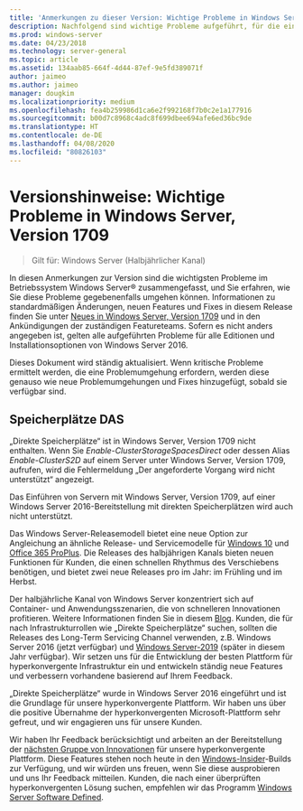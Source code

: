 ```yaml
---
title: 'Anmerkungen zu dieser Version: Wichtige Probleme in Windows Server, Version 1709'
description: Nachfolgend sind wichtige Probleme aufgeführt, für die eine Problemumgehung erforderlich ist, um einen Absturz, das Aufhängen des Systems, einen Installationsfehler oder Datenverlust zu verhindern.
ms.prod: windows-server
ms.date: 04/23/2018
ms.technology: server-general
ms.topic: article
ms.assetid: 134aab85-664f-4d44-87ef-9e5fd389071f
author: jaimeo
ms.author: jaimeo
manager: dougkim
ms.localizationpriority: medium
ms.openlocfilehash: fea4b259986d1ca6e2f992168f7b0c2e1a177916
ms.sourcegitcommit: b00d7c8968c4adc8f699dbee694afe6ed36bc9de
ms.translationtype: HT
ms.contentlocale: de-DE
ms.lasthandoff: 04/08/2020
ms.locfileid: "80826103"
---
```

# <a name="release-notes-important-issues-in-windows-server-version-1709"></a>Versionshinweise: Wichtige Probleme in Windows Server, Version 1709

>Gilt für: Windows Server (Halbjährlicher Kanal)

In diesen Anmerkungen zur Version sind die wichtigsten Probleme im Betriebssystem Windows Server&reg; zusammengefasst, und Sie erfahren, wie Sie diese Probleme gegebenenfalls umgehen können. Informationen zu standardmäßigen Änderungen, neuen Features und Fixes in diesem Release finden Sie unter [Neues in Windows Server, Version 1709](whats-new-in-windows-server-1709.md) und in den Ankündigungen der zuständigen Featureteams. Sofern es nicht anders angegeben ist, gelten alle aufgeführten Probleme für alle Editionen und Installationsoptionen von Windows Server 2016.  

Dieses Dokument wird ständig aktualisiert. Wenn kritische Probleme ermittelt werden, die eine Problemumgehung erfordern, werden diese genauso wie neue Problemumgehungen und Fixes hinzugefügt, sobald sie verfügbar sind.  
  
## <a name="storage-spaces-direct"></a>Speicherplätze DAS
[comment]: # (ID: unknown; Submitter: stevenek; state: signed off)  
„Direkte Speicherplätze“ ist in Windows Server, Version 1709 nicht enthalten. Wenn Sie *Enable-ClusterStorageSpacesDirect* oder dessen Alias *Enable-ClusterS2D* auf einem Server unter Windows Server, Version 1709, aufrufen, wird die Fehlermeldung „Der angeforderte Vorgang wird nicht unterstützt“ angezeigt.

Das Einführen von Servern mit Windows Server, Version 1709, auf einer Windows Server 2016-Bereitstellung mit direkten Speicherplätzen wird auch nicht unterstützt.

Das Windows Server-Releasemodell bietet eine neue Option zur Angleichung an ähnliche Release- und Servicemodelle für [Windows 10](https://docs.microsoft.com/windows/deployment/update/waas-overview) und [Office 365 ProPlus](https://support.office.com/article/Overview-of-the-upcoming-changes-to-Office-365-ProPlus-update-management-78b33779-9356-4cdf-9d2c-08350ef05cca?ui=en-US&rs=en-US&ad=US). Die Releases des halbjährigen Kanals bieten neuen Funktionen für Kunden, die einen schnellen Rhythmus des Verschiebens benötigen, und bietet zwei neue Releases pro im Jahr: im Frühling und im Herbst.

Der halbjährliche Kanal von Windows Server konzentriert sich auf Container- und Anwendungsszenarien, die von schnelleren Innovationen profitieren. Weitere Informationen finden Sie in diesem [Blog](https://cloudblogs.microsoft.com/windowsserver/2018/03/29/windows-server-semi-annual-channel-update). Kunden, die für nach Infrastrukturrollen wie „Direkte Speicherplätze“ suchen, sollten die Releases des Long-Term Servicing Channel verwenden, z.B. Windows Server 2016 (jetzt verfügbar) und [Windows Server-2019](https://cloudblogs.microsoft.com/windowsserver/2018/03/20/introducing-windows-server-2019-now-available-in-preview) (später in diesem Jahr verfügbar). Wir setzen uns für die Entwicklung der besten Plattform für hyperkonvergente Infrastruktur ein und entwickeln ständig neue Features und verbessern vorhandene basierend auf Ihrem Feedback. 

„Direkte Speicherplätze“ wurde in Windows Server 2016 eingeführt und ist die Grundlage für unsere hyperkonvergente Plattform. Wir haben uns über die positive Übernahme der hyperkonvergenten Microsoft-Plattform sehr gefreut, und wir engagieren uns für unsere Kunden.

Wir haben Ihr Feedback berücksichtigt und arbeiten an der Bereitstellung der [nächsten Gruppe von Innovationen](https://blogs.technet.microsoft.com/windowsserver/2017/09/07/sneak-peek-2-windows-server-version-1709-hyper-converged-infrastructure/) für unsere hyperkonvergente Plattform. Diese Features stehen noch heute in den [Windows-Insider](https://insider.windows.com/for-business/)-Builds zur Verfügung, und wir würden uns freuen, wenn Sie diese ausprobieren und uns Ihr Feedback mitteilen. Kunden, die nach einer überprüften hyperkonvergenten Lösung suchen, empfehlen wir das Programm [Windows Server Software Defined](https://microsoft.com/wssd).
